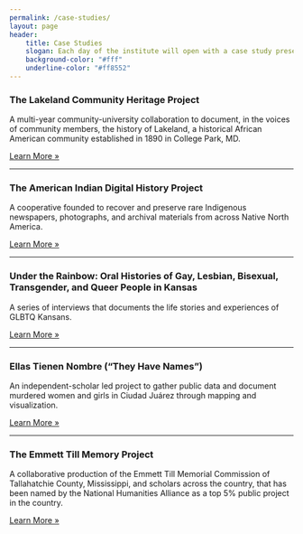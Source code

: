 ```yaml
---
permalink: /case-studies/
layout: page
header: 
    title: Case Studies
    slogan: Each day of the institute will open with a case study presented by that project’s director. These case  studies highlight a range of platforms and modes of digital scholarship and will provide participants with real-world examples to draw from. 
    background-color: "#fff"
    underline-color: "#ff8552"
---
```


### The Lakeland Community Heritage Project
A multi-year community-university collaboration to document, in the voices of community members, the history of Lakeland, a historical African American community established in 1890 in College Park, MD.  

[Learn More »](./lakeland-community-heritage-project/)

---

### The American Indian Digital History Project
A cooperative founded to recover and preserve rare Indigenous newspapers, photographs, and archival materials from across Native North America.

[Learn More »](./american-indian-digital-history-project/)

---

### Under the Rainbow: Oral Histories of Gay, Lesbian, Bisexual, Transgender, and Queer People in Kansas
A series of interviews that documents the life stories and experiences of GLBTQ Kansans.

[Learn More »](./under-the-rainbow/)

---

### Ellas Tienen Nombre (“They Have Names”)
An independent-scholar led project to gather public data and document murdered women and girls in Ciudad Juárez through mapping and visualization.

[Learn More »](./ellas-tienen-nombre/)

---

### The Emmett Till Memory Project
A collaborative production of the Emmett Till Memorial Commission of Tallahatchie County, Mississippi, and scholars across the country, that has been named by the National Humanities Alliance as a top 5% public project in the country.  

[Learn More »](./emmett-till-memory-project/)

